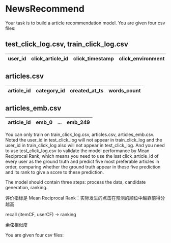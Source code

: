 # NewsRecommend

Your task is to build a article recommendation model. You are given four csv files:

## test_click_log.csv, train_click_log.csv

| user_id | click_article_id | click_timestamp | click_environment | click_deviceGroup | click_os | click_country | click_region | click_referrer_type |
| - | - | - | - | - | - | - | - | - |

## articles.csv

| article_id | category_id | created_at_ts | words_count |
| - | - | - | - |

## articles_emb.csv

| article_id | emb_0 | ... | emb_249 |
| - | - | - | - |

You can only train on train_click_log.csv, articles.csv, articles_emb.csv. Noted the user_id in test_click_log will not appear in train_click_log and the user_id in train_click_log also will not appear in test_click_log. And you need to use test_click_log.csv to validate the model performance by Mean Reciprocal Rank, which means you need to use the lsat click_article_id of every user as the ground truth and predict five most preferable articles in order, comparing whether the ground truth appear in these five prediction and its rank to give a score to these prediction.

The model should contain three steps: process the data, candidate generation, ranking.





评价指标是 Mean Reciprocal Rank：实际发生的点击在预测的顺位中越靠前得分越高

recall (itemCF, userCF) -> ranking

余弦相似度

You are given four csv files: